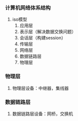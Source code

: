 ### 计算机网络体系结构
1. iso模型
	1. 应用层
	2. 表示层（解决数据交换问题）
	3. 会话层（构建session）
	4. 传输层
	5. 网络层
	6. 数据链路层
	7. 物理层
### 物理层
1. 物理层设备：中继器，集线器
### 数据链路层
1. 数据链路层设备：网桥，交换机